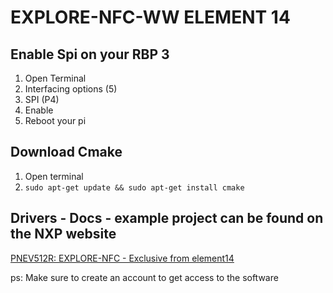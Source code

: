 # EXPLORE-NFC-WW ELEMENT 14
## Enable Spi on your RBP 3
1. Open Terminal
2. Interfacing options (5)
3. SPI (P4)
4. Enable
5. Reboot your pi

## Download Cmake
1. Open terminal
2. `sudo apt-get update && sudo apt-get install cmake`

## Drivers - Docs - example project can be found on the NXP website
[PNEV512R: EXPLORE-NFC - Exclusive from element14](https://www.nxp.com/products/identification-and-security/nfc/nfc-reader-ics/explore-nfc-exclusive-from-element14:PNEV512R)

ps: Make sure to create an account to get access to the software
